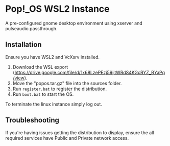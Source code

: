 # Pop!_OS WSL2 Instance

A pre-configured gnome desktop environment using xserver and pulseaudio passthrough.

## Installation

Ensure you have WSL2 and VcXsrv installed.

1. Download the WSL export (https://drive.google.com/file/d/1x68LzePEzj59jitWRdS4KGcRYZ_BYaPq/view).
2. Move the "popos.tar.gz" file into the sources folder.
3. Run `register.bat` to register the distribution.
4. Run `boot.bat` to start the OS.

To terminate the linux instance simply log out.

## Troubleshooting

If you're having issues getting the distribution to display, ensure the all required services have Public and Private network access.
